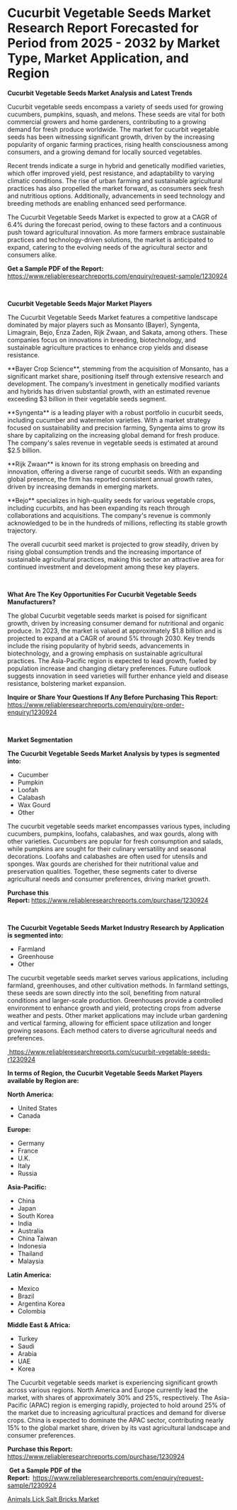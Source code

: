 <p><h1>Cucurbit Vegetable Seeds Market Research Report Forecasted for Period from 2025 -  2032 by Market Type, Market Application, and Region</h1></p><p><strong>Cucurbit Vegetable Seeds Market Analysis and Latest Trends</strong></p>
<p><p>Cucurbit vegetable seeds encompass a variety of seeds used for growing cucumbers, pumpkins, squash, and melons. These seeds are vital for both commercial growers and home gardeners, contributing to a growing demand for fresh produce worldwide. The market for cucurbit vegetable seeds has been witnessing significant growth, driven by the increasing popularity of organic farming practices, rising health consciousness among consumers, and a growing demand for locally sourced vegetables.</p><p>Recent trends indicate a surge in hybrid and genetically modified varieties, which offer improved yield, pest resistance, and adaptability to varying climatic conditions. The rise of urban farming and sustainable agricultural practices has also propelled the market forward, as consumers seek fresh and nutritious options. Additionally, advancements in seed technology and breeding methods are enabling enhanced seed performance.</p><p>The Cucurbit Vegetable Seeds Market is expected to grow at a CAGR of 6.4% during the forecast period, owing to these factors and a continuous push toward agricultural innovation. As more farmers embrace sustainable practices and technology-driven solutions, the market is anticipated to expand, catering to the evolving needs of the agricultural sector and consumers alike.</p></p>
<p><strong>Get a Sample PDF of the Report:&nbsp;</strong> <a href="https://www.reliableresearchreports.com/enquiry/request-sample/1230924?utm_campaign=2745&utm_medium=2&utm_source=Github&utm_content=ia&utm_term=30032025&utm_id=cucurbit-vegetable-seeds">https://www.reliableresearchreports.com/enquiry/request-sample/1230924</a></p>
<p>&nbsp;</p>
<p><strong>Cucurbit Vegetable Seeds Major Market Players</strong></p>
<p><p>The Cucurbit Vegetable Seeds Market features a competitive landscape dominated by major players such as Monsanto (Bayer), Syngenta, Limagrain, Bejo, Enza Zaden, Rijk Zwaan, and Sakata, among others. These companies focus on innovations in breeding, biotechnology, and sustainable agriculture practices to enhance crop yields and disease resistance.</p><p>**Bayer Crop Science**, stemming from the acquisition of Monsanto, has a significant market share, positioning itself through extensive research and development. The company’s investment in genetically modified variants and hybrids has driven substantial growth, with an estimated revenue exceeding $3 billion in their vegetable seeds segment.</p><p>**Syngenta** is a leading player with a robust portfolio in cucurbit seeds, including cucumber and watermelon varieties. With a market strategy focused on sustainability and precision farming, Syngenta aims to grow its share by capitalizing on the increasing global demand for fresh produce. The company's sales revenue in vegetable seeds is estimated at around $2.5 billion.</p><p>**Rijk Zwaan** is known for its strong emphasis on breeding and innovation, offering a diverse range of cucurbit seeds. With an expanding global presence, the firm has reported consistent annual growth rates, driven by increasing demands in emerging markets.</p><p>**Bejo** specializes in high-quality seeds for various vegetable crops, including cucurbits, and has been expanding its reach through collaborations and acquisitions. The company's revenue is commonly acknowledged to be in the hundreds of millions, reflecting its stable growth trajectory.</p><p>The overall cucurbit seed market is projected to grow steadily, driven by rising global consumption trends and the increasing importance of sustainable agricultural practices, making this sector an attractive area for continued investment and development among these key players.</p></p>
<p>&nbsp;</p>
<p><strong>What Are The Key Opportunities For Cucurbit Vegetable Seeds Manufacturers?</strong></p>
<p><p>The global Cucurbit vegetable seeds market is poised for significant growth, driven by increasing consumer demand for nutritional and organic produce. In 2023, the market is valued at approximately $1.8 billion and is projected to expand at a CAGR of around 5% through 2030. Key trends include the rising popularity of hybrid seeds, advancements in biotechnology, and a growing emphasis on sustainable agricultural practices. The Asia-Pacific region is expected to lead growth, fueled by population increase and changing dietary preferences. Future outlook suggests innovation in seed varieties will further enhance yield and disease resistance, bolstering market expansion.</p></p>
<p><strong>Inquire or Share Your Questions If Any Before Purchasing This Report:</strong> <a href="https://www.reliableresearchreports.com/enquiry/pre-order-enquiry/1230924?utm_campaign=2745&utm_medium=2&utm_source=Github&utm_content=ia&utm_term=30032025&utm_id=cucurbit-vegetable-seeds">https://www.reliableresearchreports.com/enquiry/pre-order-enquiry/1230924</a></p>
<p>&nbsp;</p>
<p><strong>Market Segmentation</strong></p>
<p><strong>The Cucurbit Vegetable Seeds Market Analysis by types is segmented into:</strong></p>
<p><ul><li>Cucumber</li><li>Pumpkin</li><li>Loofah</li><li>Calabash</li><li>Wax Gourd</li><li>Other</li></ul></p>
<p><p>The cucurbit vegetable seeds market encompasses various types, including cucumbers, pumpkins, loofahs, calabashes, and wax gourds, along with other varieties. Cucumbers are popular for fresh consumption and salads, while pumpkins are sought for their culinary versatility and seasonal decorations. Loofahs and calabashes are often used for utensils and sponges. Wax gourds are cherished for their nutritional value and preservation qualities. Together, these segments cater to diverse agricultural needs and consumer preferences, driving market growth.</p></p>
<p><strong>Purchase this Report:&nbsp;</strong><a href="https://www.reliableresearchreports.com/purchase/1230924?utm_campaign=2745&utm_medium=2&utm_source=Github&utm_content=ia&utm_term=30032025&utm_id=cucurbit-vegetable-seeds">https://www.reliableresearchreports.com/purchase/1230924</a></p>
<p>&nbsp;</p>
<p><strong>The Cucurbit Vegetable Seeds Market Industry Research by Application is segmented into:</strong></p>
<p><ul><li>Farmland</li><li>Greenhouse</li><li>Other</li></ul></p>
<p><p>The cucurbit vegetable seeds market serves various applications, including farmland, greenhouses, and other cultivation methods. In farmland settings, these seeds are sown directly into the soil, benefiting from natural conditions and larger-scale production. Greenhouses provide a controlled environment to enhance growth and yield, protecting crops from adverse weather and pests. Other market applications may include urban gardening and vertical farming, allowing for efficient space utilization and longer growing seasons. Each method caters to diverse agricultural needs and preferences.</p></p>
<p><a href="https://www.reliableresearchreports.com/cucurbit-vegetable-seeds-r1230924?utm_campaign=2745&utm_medium=2&utm_source=Github&utm_content=ia&utm_term=30032025&utm_id=cucurbit-vegetable-seeds">&nbsp;https://www.reliableresearchreports.com/cucurbit-vegetable-seeds-r1230924</a></p>
<p><strong>In terms of Region, the Cucurbit Vegetable Seeds Market Players available by Region are:</strong></p>
<p>
    <p> <strong> North America: </strong>
        <ul>
            <li>United States</li>
            <li>Canada</li>
        </ul>
        </p> 
    <p> <strong> Europe: </strong>
        <ul>
            <li>Germany</li>
            <li>France</li>
            <li>U.K.</li>
            <li>Italy</li>
            <li>Russia</li>
        </ul>
        </p> 
    <p> <strong> Asia-Pacific: </strong>
        <ul>
            <li>China</li>
            <li>Japan</li>
            <li>South Korea</li>
            <li>India</li>
            <li>Australia</li>
            <li>China Taiwan</li>
            <li>Indonesia</li>
            <li>Thailand</li>
            <li>Malaysia</li>
        </ul>
        </p> 
    <p> <strong> Latin America: </strong>
        <ul>
            <li>Mexico</li>
            <li>Brazil</li>
            <li>Argentina Korea</li>
            <li>Colombia</li>
        </ul>
        </p> 
    <p> <strong> Middle East & Africa: </strong>
        <ul>
            <li>Turkey</li>
            <li>Saudi</li>
            <li>Arabia</li>
            <li>UAE</li>
            <li>Korea</li>
        </ul>
    </p>
    </p>
<p><p>The Cucurbit vegetable seeds market is experiencing significant growth across various regions. North America and Europe currently lead the market, with shares of approximately 30% and 25%, respectively. The Asia-Pacific (APAC) region is emerging rapidly, projected to hold around 25% of the market due to increasing agricultural practices and demand for diverse crops. China is expected to dominate the APAC sector, contributing nearly 15% to the global market share, driven by its vast agricultural landscape and consumer preferences.</p></p>
<p><strong>Purchase this Report: </strong><a href="https://www.reliableresearchreports.com/purchase/1230924?utm_campaign=2745&utm_medium=2&utm_source=Github&utm_content=ia&utm_term=30032025&utm_id=cucurbit-vegetable-seeds">https://www.reliableresearchreports.com/purchase/1230924</a></p>
<p>&nbsp;<strong>Get a Sample PDF of the Report:&nbsp;&nbsp;</strong><a href="https://www.reliableresearchreports.com/enquiry/request-sample/1230924?utm_campaign=2745&utm_medium=2&utm_source=Github&utm_content=ia&utm_term=30032025&utm_id=cucurbit-vegetable-seeds">https://www.reliableresearchreports.com/enquiry/request-sample/1230924</a></p>
<p><strong></strong></p>
<p><p><a href="https://github.com/tashiafun920/Market-Research-Report-List-1/blob/main/animals-lick-salt-bricks-market.md?utm_campaign=2745&utm_medium=2&utm_source=Github&utm_content=ia&utm_term=30032025&utm_id=cucurbit-vegetable-seeds">Animals Lick Salt Bricks Market</a></p></p>